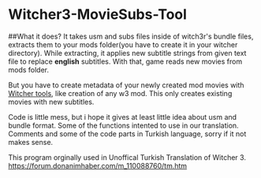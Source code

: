 # Witcher3-MovieSubs-Tool

##What it does?
It takes usm and subs files inside of witch3r's bundle files, extracts them to your mods folder(you have to create it in your witcher directory). While extracting, it applies new subtitle strings from given text file to replace **english** subtitles. With that, game reads new movies from mods folder.

But you have to create metadata of your newly created mod movies with [Witcher tools](http://www.nexusmods.com/witcher3/news/12550/?), like creation of any w3 mod. This only creates existing movies with new subtitles.

Code is little mess, but i hope it gives at least little idea about usm and bundle format. Some of the functions intented to use in our translation. Comments and some of the code parts in Turkish language, sorry if it not makes sense.

This program orginally used in Unoffical Turkish Translation of Witcher 3.
https://forum.donanimhaber.com/m_110088760/tm.htm
